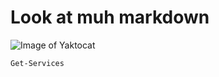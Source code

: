 # Look at muh markdown
![Image of Yaktocat](https://octodex.github.com/images/yaktocat.png)

``` Powershell
Get-Services
```
